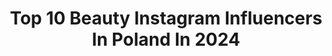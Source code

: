 ---
title: Top 10 Beauty Instagram Influencers In Poland In 2024
description: >-
  Find top beauty Instagram influencers in Poland in 2024. Most popular hashtags: #makeup #polskadziewczyna #instagood #ootd.
platform: Instagram
hits: 1933
text_top: Identify the top-rated Instagram profiles on inBeat.
text_bottom: Our search engine aggregates 1933 Instagram influencers like this in Poland for you to contact.
profiles:
  - username: "swinkamiki"
    fullname: >-
      Wiktoria Miklis
    bio: >-
      TikTok: wiktoriamiklis beauty | lifestyle | fashion ✉️ wiktoria.miklis@o2.pl
    location: "Poland"
    followers: 24682
    engagement: 698
    commentsToLikes: 0.025057
    id: ck6u1ow8pn04d0j71nbxses7q
    verified: false
    hashtags: "#polskadziewczyna, #instagood, #picoftheday, #outfit"
  - username: "nikkisetnik"
    fullname: >-
      Nikki Setnik
    bio: >-
      Juror - INFLUENCERS TOP 2022 🌿 Beauty / Lifestyle / Travel / Off Road 🌿 💌 Kontakt - nikolsetnik@o2.pl / DM 🌍🏝❤️ - @life_road_travel
    location: "Poland"
    followers: 41564
    engagement: 413
    commentsToLikes: 0.043664
    id: ck15qb5z21zv40i19tpe5behf
    verified: false
    hashtags: "#polskamama, #polskadziewczyna, #polskakobieta, #pielegnacja"
  - username: "weronika.jagus"
    fullname: >-
      Weronika Jaguś
    bio: >-
      ✉️ wjagus.contact@gmail.com 🏆 makeup innovator 2022 🏆 beauty expert 2021 🏆 influencerka roku 2020
    location: "Poland"
    followers: 170643
    engagement: 800
    commentsToLikes: 0.019211
    id: ck5bvzj05kpef0i11hdqqnimu
    verified: false
    hashtags: "#travelgirls, #europe, #summer2021, #maybelline"
  - username: "gabriellaszklarz"
    fullname: >-
      Gabriella Szklarz 💎
    bio: >-
      LIFESTYLE/BEAUTY/FASHION Cracow 🫶🏼 With passion for travel 🌴
    location: "Poland"
    followers: 21087
    engagement: 466
    commentsToLikes: 0.026630
    id: ck15seqjlcn220i197tw6vdqy
    verified: false
    hashtags: "#blonde, #igerspoland, #blondeme, #braids"
  - username: "o_czarnecka"
    fullname: >-
      Aleksandra Czarnecka
    bio: >-
      | MAKEUP | BEAUTY | LIFESTYLE | 📩 Collab: o.czarnecka.yt@gmail.com 🎶 TikTok: o_czarnecka
    location: "Poland"
    followers: 56686
    engagement: 879
    commentsToLikes: 0.018980
    id: ck8t70ghsf8u80j78dgdq0npw
    verified: false
    hashtags: "#morphexjamescharles, #nyxcosmeticspl, #makegirlz, #revolutionpro"
  - username: "narcyza.czartoryska"
    fullname: >-
      Narcyza Czartoryska InstaBlog
    bio: >-
      Beauty 💅💄Foodie Lover🍦Lifestyle 🛍🌍 Collab: 💌 narcyza.czartoryska@gmail.com 💕
    location: "Poland"
    followers: 18485
    engagement: 567
    commentsToLikes: 0.015403
    id: ck8t6h44zdm280j78hzlqx711
    verified: false
    hashtags: "#restaurantweekpolska, #kosmetykidotwarzy, #krem, #testujemy"
  - username: "betty.grucela"
    fullname: >-
      Betty Grucela
    bio: >-
      Owner @beautygroup.by.grucela @luxdogway TV personality Love Island Poland I
    location: "Poland"
    followers: 40919
    engagement: 603
    commentsToLikes: 0.033674
    id: ckf5p5b9g51fz0j232i1tzm46
    verified: false
    hashtags: "#beatagrucela, #happy, #photoshoot, #blondegirl"
  - username: "maryla_a"
    fullname: >-
      Maryla
    bio: >-
      Contact - marylakowalikk@gmail.com TikTok - maryla_aa 28,1K @mk.beauty.concept
    location: "Poland"
    followers: 53709
    engagement: 434
    commentsToLikes: 0.014895
    id: ckap27c3txov60i78vip534cj
    verified: false
    hashtags: "#instadaily, #bershka, #smile, #zara"
  - username: "studio_pieknaa"
    fullname: >-
      Paula Zaprasza! :)
    bio: >-
      Beauty Blogger ♥ Makeup | Beauty | Lifestyle COLLAB/PR: studio_pieknaa@wp.pl or DM 📥 Zakaz kopiowania zdjęć !
    location: "Poland"
    followers: 28730
    engagement: 559
    commentsToLikes: 0.029404
    id: ck8t83f65iyq40j78y0dnm7d2
    verified: false
    hashtags: "#polecam, #nowosci, #pielegnacjatwarzy, #rozdanie"
  - username: "olaszkolda"
    fullname: >-
      Ola Szkołda 💫
    bio: >-
      OFFICIAL ACCOUNT🤍 #fashion #beauty #photomodel Manager @jaredkostrzewa manager@olaszkolda.com TikTok ola.szkolda [310k]
    location: "Poland"
    followers: 164600
    engagement: 810
    commentsToLikes: 0.004943
    id: ck0w6xucgas270i19ymrjhj3c
    verified: false
    hashtags: "#fashionable, #redhair, #fashioninspiration, #fashioninfluencer"
---